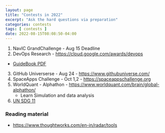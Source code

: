 ```yaml
---
layout: page
title: "Contests in 2022"
excerpt: "Ask the hard questions via preparation"
categories: contests
tags: [ contests ]
date: 2022-08-15T08:08:50-04:00
---
```


1. NavIC GrandChallenge - Aug 15 Deadline
2. DevOps Research - https://cloud.google.com/awards/devops
  * [GuideBook PDF](https://services.google.com/fh/files/misc/2021_devops_awards_guidebook_updated.pdf)
3. GitHub Universerse - Aug 24 - https://www.githubuniverse.com/
4. SpaceApps Challenge - Oct 1,2 - https://spaceappschallenge.org
5. WorldQuant - Alphathon - https://www.worldquant.com/brain/global-alphathon/
   * Learn Simulation and data analysis
6. [UN SDG 11](https://ec.europa.eu/info/news/un-ec-and-openstreetmap-hackathon-sustainable-cities-2022-oct-11_en) 


### Reading material
+ https://www.thoughtworks.com/en-in/radar/tools
